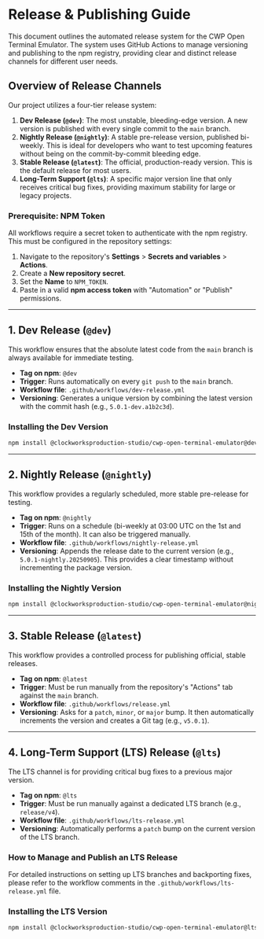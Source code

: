 # Release & Publishing Guide

This document outlines the automated release system for the CWP Open Terminal Emulator. The system uses GitHub Actions to manage versioning and publishing to the npm registry, providing clear and distinct release channels for different user needs.

## Overview of Release Channels

Our project utilizes a four-tier release system:

1.  **Dev Release (`@dev`)**: The most unstable, bleeding-edge version. A new version is published with every single commit to the `main` branch.
2.  **Nightly Release (`@nightly`)**: A stable pre-release version, published bi-weekly. This is ideal for developers who want to test upcoming features without being on the commit-by-commit bleeding edge.
3.  **Stable Release (`@latest`)**: The official, production-ready version. This is the default release for most users.
4.  **Long-Term Support (`@lts`)**: A specific major version line that only receives critical bug fixes, providing maximum stability for large or legacy projects.

### Prerequisite: NPM Token

All workflows require a secret token to authenticate with the npm registry. This must be configured in the repository settings:

1.  Navigate to the repository's **Settings** > **Secrets and variables** > **Actions**.
2.  Create a **New repository secret**.
3.  Set the **Name** to `NPM_TOKEN`.
4.  Paste in a valid **npm access token** with "Automation" or "Publish" permissions.

---

## 1. Dev Release (`@dev`)

This workflow ensures that the absolute latest code from the `main` branch is always available for immediate testing.

*   **Tag on npm**: `@dev`
*   **Trigger**: Runs automatically on every `git push` to the `main` branch.
*   **Workflow file**: `.github/workflows/dev-release.yml`
*   **Versioning**: Generates a unique version by combining the latest version with the commit hash (e.g., `5.0.1-dev.a1b2c3d`).

### Installing the Dev Version

```bash
npm install @clockworksproduction-studio/cwp-open-terminal-emulator@dev
```

---

## 2. Nightly Release (`@nightly`)

This workflow provides a regularly scheduled, more stable pre-release for testing.

*   **Tag on npm**: `@nightly`
*   **Trigger**: Runs on a schedule (bi-weekly at 03:00 UTC on the 1st and 15th of the month). It can also be triggered manually.
*   **Workflow file**: `.github/workflows/nightly-release.yml`
*   **Versioning**: Appends the release date to the current version (e.g., `5.0.1-nightly.20250905`). This provides a clear timestamp without incrementing the package version.

### Installing the Nightly Version

```bash
npm install @clockworksproduction-studio/cwp-open-terminal-emulator@nightly
```

---

## 3. Stable Release (`@latest`)

This workflow provides a controlled process for publishing official, stable releases.

*   **Tag on npm**: `@latest`
*   **Trigger**: Must be run manually from the repository's "Actions" tab against the `main` branch.
*   **Workflow file**: `.github/workflows/release.yml`
*   **Versioning**: Asks for a `patch`, `minor`, or `major` bump. It then automatically increments the version and creates a Git tag (e.g., `v5.0.1`).

---

## 4. Long-Term Support (LTS) Release (`@lts`)

The LTS channel is for providing critical bug fixes to a previous major version.

*   **Tag on npm**: `@lts`
*   **Trigger**: Must be run manually against a dedicated LTS branch (e.g., `release/v4`).
*   **Workflow file**: `.github/workflows/lts-release.yml`
*   **Versioning**: Automatically performs a `patch` bump on the current version of the LTS branch.

### How to Manage and Publish an LTS Release

For detailed instructions on setting up LTS branches and backporting fixes, please refer to the workflow comments in the `.github/workflows/lts-release.yml` file.

### Installing the LTS Version

```bash
npm install @clockworksproduction-studio/cwp-open-terminal-emulator@lts
```
